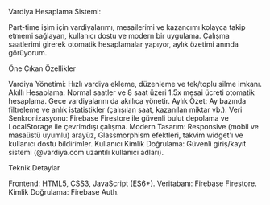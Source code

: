 Vardiya Hesaplama Sistemi:

Part-time işim için vardiyalarımı, mesailerimi ve kazancımı kolayca takip etmemi sağlayan, kullanıcı dostu ve modern bir uygulama. Çalışma saatlerimi girerek otomatik hesaplamalar yapıyor, aylık özetimi anında görüyorum.

Öne Çıkan Özellikler

Vardiya Yönetimi: Hızlı vardiya ekleme, düzenleme ve tek/toplu silme imkanı.
Akıllı Hesaplama: Normal saatler ve 8 saat üzeri 1.5x mesai ücreti otomatik hesaplama. Gece vardiyalarını da akıllıca yönetir.
Aylık Özet: Ay bazında filtreleme ve anlık istatistikler (çalışılan saat, kazanılan miktar vb.).
Veri Senkronizasyonu: Firebase Firestore ile güvenli bulut depolama ve LocalStorage ile çevrimdışı çalışma.
Modern Tasarım: Responsive (mobil ve masaüstü uyumlu) arayüz, Glassmorphism efektleri, takvim widget'ı ve kullanıcı dostu bildirimler.
Kullanıcı Kimlik Doğrulama: Güvenli giriş/kayıt sistemi (@vardiya.com uzantılı kullanıcı adları).

Teknik Detaylar

Frontend: HTML5, CSS3, JavaScript (ES6+).
Veritabanı: Firebase Firestore.
Kimlik Doğrulama: Firebase Auth.
